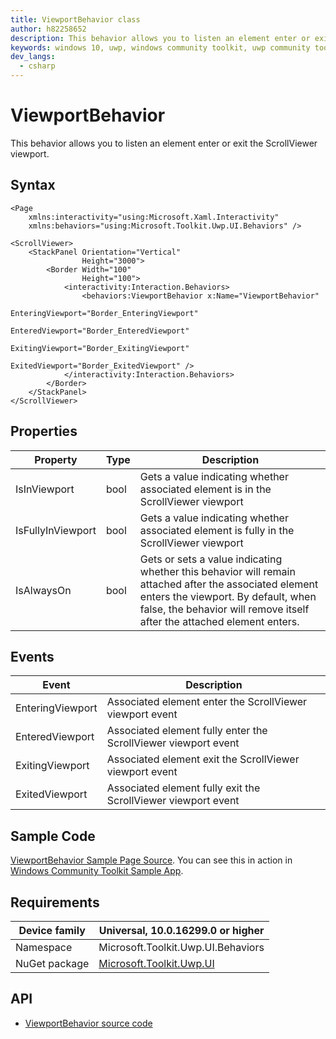 ```yaml
---
title: ViewportBehavior class
author: h82258652
description: This behavior allows you to listen an element enter or exit the ScrollViewer viewport
keywords: windows 10, uwp, windows community toolkit, uwp community toolkit, uwp toolkit, your control name
dev_langs:
  - csharp
---
```


# ViewportBehavior

This behavior allows you to listen an element enter or exit the ScrollViewer viewport.

## Syntax

```xaml
<Page 
    xmlns:interactivity="using:Microsoft.Xaml.Interactivity"
    xmlns:behaviors="using:Microsoft.Toolkit.Uwp.UI.Behaviors" />

<ScrollViewer>
    <StackPanel Orientation="Vertical"
                Height="3000">
        <Border Width="100"
                Height="100">
            <interactivity:Interaction.Behaviors>
                <behaviors:ViewportBehavior x:Name="ViewportBehavior"
                                            EnteringViewport="Border_EnteringViewport"
                                            EnteredViewport="Border_EnteredViewport"
                                            ExitingViewport="Border_ExitingViewport"
                                            ExitedViewport="Border_ExitedViewport" />
            </interactivity:Interaction.Behaviors>
        </Border>
    </StackPanel>
</ScrollViewer>
```

## Properties

| Property | Type | Description |
| -- | -- | -- |
| IsInViewport | bool | Gets a value indicating whether associated element is in the ScrollViewer viewport |
| IsFullyInViewport | bool | Gets a value indicating whether associated element is fully in the ScrollViewer viewport |
| IsAlwaysOn | bool | Gets or sets a value indicating whether this behavior will remain attached after the associated element enters the viewport. By default, when false, the behavior will remove itself after the attached element enters. |

## Events

| Event | Description |
| -- | -- |
| EnteringViewport | Associated element enter the ScrollViewer viewport event |
| EnteredViewport | Associated element fully enter the ScrollViewer viewport event |
| ExitingViewport | Associated element exit the ScrollViewer viewport event |
| ExitedViewport | Associated element fully exit the ScrollViewer viewport event |

## Sample Code

[ViewportBehavior Sample Page Source](https://github.com/windows-toolkit/WindowsCommunityToolkit/tree/rel/7.0.0/Microsoft.Toolkit.Uwp.SampleApp/SamplePages/ViewportBehavior). You can see this in action in [Windows Community Toolkit Sample App](https://www.microsoft.com/store/apps/9NBLGGH4TLCQ).

## Requirements

| Device family | Universal, 10.0.16299.0 or higher   |
| ---------------------------------------------------------------- | ----------------------------------- |
| Namespace                                                        | Microsoft.Toolkit.Uwp.UI.Behaviors |
| NuGet package | [Microsoft.Toolkit.Uwp.UI](https://www.nuget.org/packages/Microsoft.Toolkit.Uwp.UI/) |

## API

- [ViewportBehavior source code](https://github.com/windows-toolkit/WindowsCommunityToolkit/tree/rel/7.0.0/Microsoft.Toolkit.Uwp.UI.Behaviors/Viewport/ViewportBehavior.cs)
